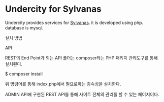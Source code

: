 Undercity for Sylvanas
======================

Undercity provides services for [Sylvanas](https://github.com/redspy/Sylvanas). it is developed using php. database is mysql.

설치 방법

API

REST의 End Point가 되는 API 폴더는 composer라는 PHP 패키지 관리도구를 통해 설치된다.

$ composer install

위 명령어를 통해 index.php에서 필요로하는 종속성을 설치한다.



ADMIN
API에 구현된 REST API를 통해 사이트 전체의 관리를 할 수 있는 페이지이다.

